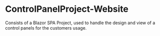 # ControlPanelProject-Website
Consists of a Blazor SPA Project, used to handle the design and view of a control panels for the customers usage.
